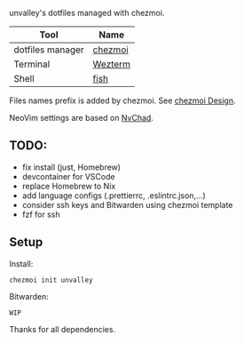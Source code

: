 unvalley's dotfiles managed with chezmoi.

| Tool             | Name                                      |
| ---------------- | ----------------------------------------- |
| dotfiles manager | [chezmoi](https://chezmoi.io)             |
| Terminal         | [Wezterm](https://github.com/wez/wezterm) |
| Shell            | [fish](https://fishshell.com)             |

Files names prefix is added by chezmoi. See
[chezmoi Design](https://www.chezmoi.io/user-guide/frequently-asked-questions/design/).

NeoVim settings are based on [NvChad](https://github.com/NvChad/NvChad).

## TODO:

- fix install (just, Homebrew)
- devcontainer for VSCode
- replace Homebrew to Nix
- add language configs (.prettierrc, .eslintrc.json,...)
- consider ssh keys and Bitwarden using chezmoi template
- fzf for ssh


## Setup

Install:

    chezmoi init unvalley

Bitwarden:

    WIP


Thanks for all dependencies.
